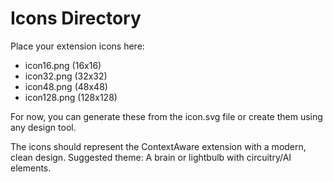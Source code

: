 # Icons Directory

Place your extension icons here:
- icon16.png (16x16)
- icon32.png (32x32)
- icon48.png (48x48)
- icon128.png (128x128)

For now, you can generate these from the icon.svg file or create them using any design tool.

The icons should represent the ContextAware extension with a modern, clean design.
Suggested theme: A brain or lightbulb with circuitry/AI elements.
